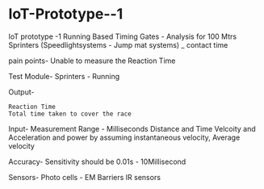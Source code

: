 # IoT-Prototype--1
IoT prototype -1
Running Based Timing Gates - Analysis for 100 Mtrs Sprinters (Speedlightsystems - Jump mat systems) _ contact time

pain points- Unable to measure the Reaction Time

Test Module- Sprinters - Running

Output-

    Reaction Time
    Total time taken to cover the race

Input- Measurement Range - Milliseconds Distance and Time Velcoity and Acceleration and power by assuming instantaneous velocity, Average velocity

Accuracy- Sensitivity should be 0.01s - 10Millisecond

Sensors- Photo cells - EM Barriers IR sensors

